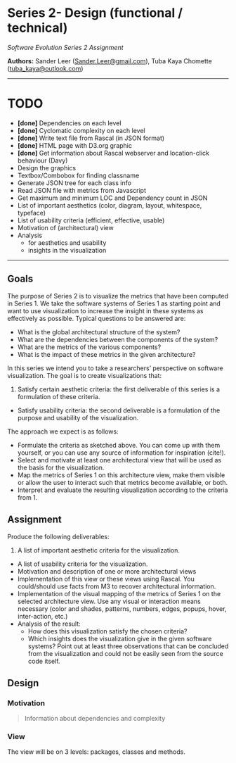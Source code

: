 # Series 2- Design (functional / technical)
*Software Evolution Series 2 Assignment*

**Authors:** Sander Leer (Sander.Leer@gmail.com), Tuba Kaya Chomette (tuba_kaya@outlook.com)

----------

# TODO
- **[done]** Dependencies on each level
- **[done]** Cyclomatic complexity on each level
- **[done]** Write text file from Rascal (in JSON format)
- **[done]** HTML page with D3.org graphic
- **[done]** Get information about Rascal webserver and location-click behaviour (Davy)
- Design the graphics
- Textbox/Combobox for finding classname
- Generate JSON tree for each class info
- Read JSON file with metrics from Javascript
- Get maximum and minimum LOC and Dependency count in JSON
- List of important aesthetics (color, diagram, layout, whitespace, typeface)
- List of usability criteria (efficient, effective, usable)
- Motivation of (architectural) view
- Analysis
	- for aesthetics and usability
	- insights in the visualization

----------


## Goals

The purpose of Series 2 is to visualize the metrics that have been computed in Series 1. We take the software systems of Series 1 as starting point and want to use visualization to increase the insight in these systems as effectively as possible. Typical questions to be answered are:

- What is the global architectural structure of the system?
- What are the dependencies between the components of the system?
- What are the metrics of the various components?
- What is the impact of these metrics in the given architecture?


In this series we intend you to take a researchers’ perspective on software visualization. The goal is to create visualizations that:

1. Satisfy certain aesthetic criteria: the first deliverable of this series is a formulation of these criteria.
-  Satisfy usability criteria: the second deliverable is a formulation of the purpose and usability of the visualization.


The approach we expect is as follows:

- Formulate the criteria as sketched above. You can come up with them yourself, or you can use any source of information for inspiration (cite!).
- Select and motivate at least one architectural view that will be used as the basis for the visualization.
- Map the metrics of Series 1 on this architecture view, make them visible or allow the user to interact such that metrics become available, or both.
- Interpret and evaluate the resulting visualization according to the criteria from 1.

## Assignment

Produce the following deliverables:

1. A list of important aesthetic criteria for the visualization.
-  A list of usability criteria for the visualization.
-  Motivation and description of one or more architectural views
-  Implementation of this view or these views using Rascal. You could/should use facts from M3 to recover architectural information.
-  Implementation of the visual mapping of the metrics of Series 1 on the selected architecture view. Use any visual or interaction means necessary (color and shades, patterns, numbers, edges, popups, hover, inter-action, etc.)
-  Analysis of the result:
   - How does this visualization satisfy the chosen criteria?
   - Which insights does the visualization give in the given software systems? Point out at least three observations that can be concluded from the visualization and could not be easily seen from the source code itself.

## Design

### Motivation

> Information about dependencies and complexity

### View

The view will be on 3 levels: packages, classes and methods.

